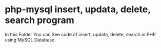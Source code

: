 # php-mysql insert, updata, delete, search program 


In this Folder You can See code of insert, updata, delete, search in PHP using MySQL Database.  
